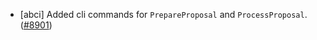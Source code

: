 - [abci] Added cli commands for `PrepareProposal` and `ProcessProposal`.
  ([#8901](https://github.com/tendermint/tendermint/issues/8901))